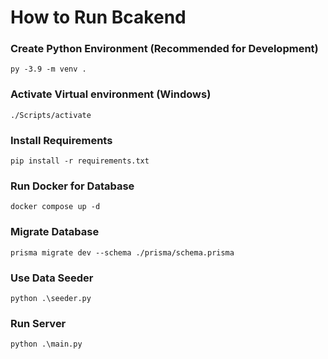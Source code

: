 # How to Run Bcakend

### Create Python Environment (Recommended for Development)
```
py -3.9 -m venv .
```

### Activate Virtual environment (Windows)
```
./Scripts/activate
```

### Install Requirements
```
pip install -r requirements.txt
```

### Run Docker for Database
```
docker compose up -d
```

### Migrate Database
```
prisma migrate dev --schema ./prisma/schema.prisma
```

### Use Data Seeder
```
python .\seeder.py
```

### Run Server
```
python .\main.py
```
